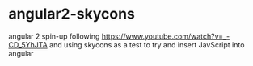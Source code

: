 # angular2-skycons
angular 2 spin-up following https://www.youtube.com/watch?v=_-CD_5YhJTA and using skycons as a test to try and insert JavScript into angular 
